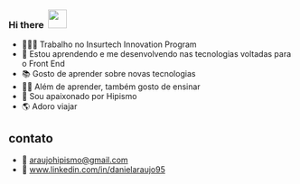 ### Hi there &nbsp;<img width="33px" src="https://user-images.githubusercontent.com/1303154/88677602-1635ba80-d120-11ea-84d8-d263ba5fc3c0.gif" />

- 👨🏾‍💻   Trabalho no Insurtech Innovation Program
- 🧠   Estou aprendendo e me desenvolvendo nas tecnologias voltadas para o Front End
- 📚   Gosto de aprender sobre novas tecnologias
- ✌🏾   Além de aprender, também gosto de ensinar 
- 🏇   Sou apaixonado por Hipismo
- 🌎   Adoro viajar 

## contato ##

- 📧 araujohipismo@gmail.com
- 🔗 www.linkedin.com/in/danielaraujo95
